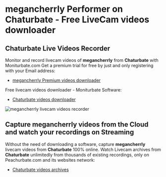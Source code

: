 # megancherrly Performer on Chaturbate - Free LiveCam videos downloader

## Chaturbate Live Videos Recorder

Monitor and record livecam videos of **megancherrly** from **Chaturbate** with Moniturbate.com
Get a premium trial for free by just and only registering with your Email address:
* [megancherrly Premium videos downloader](https://moniturbate.com/request-demo-licence-key.html)

Free livecam videos downloader - Moniturbate Software:
* [Chaturbate videos downloader](https://moniturbate.com/moniturbate-download-software.html)

![megancherrly livecam videos recorder](https://peachurnet.com/templates/moniturbate-software.png)


## Capture megancherrly videos from the Cloud and watch your recordings on Streaming

Without the need of downloading a software, capture **megancherrly** livecam videos from **Chaturbate** 100% online.
Watch Livecam archives from **Chaturbate** unlimitedly from thousands of existing recordings, only on Peachurbate.com and its websites network:
* [Chaturbate videos archives](https://peachurnet.com/)